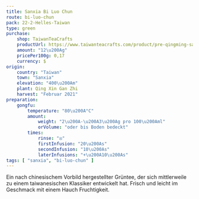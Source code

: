 ```yaml
---
title: Sanxia Bi Luo Chun
route: bi-luo-chun
pack: 22-2-Helles-Taiwan
type: green
purchase:
    shop: TaiwanTeaCrafts
    productUrl: https://www.taiwanteacrafts.com/product/pre-qingming-sanxia-bi-luo-chun-green-tea/?attribute_pa_weight=250-g-8-82-oz-save-20&v=3a52f3c22ed6
    amount: "12\u200Ag"
    pricePer100g: 0,17
    currency: $
origin:
    country: "Taiwan"
    town: "Sanxia"
    elevation: "400\u200Am"
    plant: Qing Xin Gan Zhi
    harvest: "Februar 2021"
preparation:
    gongfu:
        temperature: "80\u200A°C"
        amount:
            weight: "2\u200A-\u200A3\u200Ag pro 100\u200Aml"
            orVolume: "oder bis Boden bedeckt"
        times:
            rinse: "⦻"
            firstInfusion: "20\u200As"
            secondInfusion: "10\u200As"
            laterInfusions: "+\u200A10\u200As"
tags: [ "sanxia", "bi-luo-chun" ]
---
```

Ein nach chinesischem Vorbild hergestellter Grüntee, der sich mittlerweile zu einem taiwanesischen Klassiker entwickelt hat. Frisch und leicht im Geschmack mit einem Hauch Fruchtigkeit.